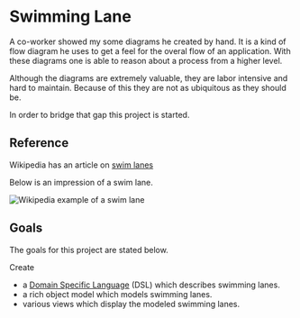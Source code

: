 Swimming Lane
=============

A co-worker showed my some diagrams he created by hand. It is a kind
of flow diagram he uses to get a feel for the overal flow of an
application. With these diagrams one is able to reason about a process
from a higher level.

Although the diagrams are extremely valuable, they are labor
intensive and hard to maintain. Because of this they are not as
ubiquitous as they should be.

In order to bridge that gap this project is started.

Reference
---------

Wikipedia has an article on 
[swim lanes](http://en.wikipedia.org/wiki/Swim_lane "Wikipedia on swim lanes")

Below is an impression of a swim lane.

![Wikipedia example of a swim lane](http://upload.wikimedia.org/wikipedia/commons/a/a5/Approvals.jpg)

Goals
-----

The goals for this project are stated below.

Create

* a [Domain Specific
  Language](http://en.wikipedia.org/wiki/Domain-specific_language
  "Wikipedia on DSL's") (DSL) which describes swimming lanes.
* a rich object model which models swimming lanes.
* various views which display the modeled swimming lanes.

